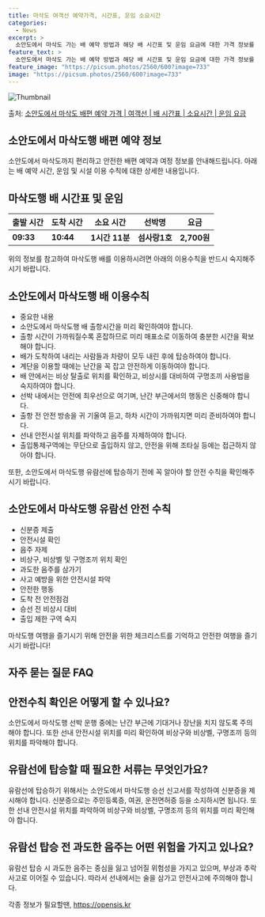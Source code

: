 ```yaml
---
title: 마삭도 여객선 예약가격, 시간표, 운임 소요시간
categories:
  - News
excerpt: >
  소안도에서 마삭도 가는 배 예약 방법과 해당 배 시간표 및 운임 요금에 대한 가격 정보를 안내 드리겠습니다. 안전하고 재밋는 마삭도행 여행을 위해 아래 정보 참고하시기 바랍니다. 마삭도행 배편 예약하기 👈 클릭소안도에서 마삭도행 배 시간표출발 시간도착 시간소요 시간선박명요금09:3310:441시간 11분섬사랑1호2,700원마삭도행 배편 예약하기 👈 클릭소안도에서 마삭도행 여객선 탑승 시 이용수칙소안도에서 마삭도행 배를 이용할 때 꼭 알아두어야 할 이용수칙에 대해 알아봅시다. 중요한 내용 1) 소안도에서 마삭도행 배 출항시간을 미리 확인하여야 합니다. 2) 출항 시간이 가까워질수록 혼잡하므로 미리 매표소로 이동하여 충분한 시간을 확보해야 합니다. 3) 배가 도착하여 내리는 사람들과 차량이 모두 내린 후에 ..
feature_text: >
  소안도에서 마삭도 가는 배 예약 방법과 해당 배 시간표 및 운임 요금에 대한 가격 정보를 안내 드리겠습니다. 안전하고 재밋는 마삭도행 여행을 위해 아래 정보 참고하시기 바랍니다. 마삭도행 배편 예약하기 👈 클릭소안도에서 마삭도행 배 시간표출발 시간도착 시간소요 시간선박명요금09:3310:441시간 11분섬사랑1호2,700원마삭도행 배편 예약하기 👈 클릭소안도에서 마삭도행 여객선 탑승 시 이용수칙소안도에서 마삭도행 배를 이용할 때 꼭 알아두어야 할 이용수칙에 대해 알아봅시다. 중요한 내용 1) 소안도에서 마삭도행 배 출항시간을 미리 확인하여야 합니다. 2) 출항 시간이 가까워질수록 혼잡하므로 미리 매표소로 이동하여 충분한 시간을 확보해야 합니다. 3) 배가 도착하여 내리는 사람들과 차량이 모두 내린 후에 ..
feature_image: "https://picsum.photos/2560/600?image=733"
image: "https://picsum.photos/2560/600?image=733"
---
```


![Thumbnail](https://img1.daumcdn.net/thumb/R800x0/?scode=mtistory2&fname=https%3A%2F%2Fblog.kakaocdn.net%2Fdn%2FbyLh33%2FbtsHB7Q1cav%2FzEeMQtj8HDtqD927RsTGOk%2Fimg.webp)

<p>출처: <a href="https://opensis.kr/entry/%EC%86%8C%EC%95%88%EB%8F%84%EC%97%90%EC%84%9C-%EB%A7%88%EC%82%AD%EB%8F%84-%EB%B0%B0%ED%8E%B8-%EC%98%88%EC%95%BD-%EA%B0%80%EA%B2%A9-%EC%97%AC%EA%B0%9D%EC%84%A0-%EB%B0%B0-%EC%8B%9C%EA%B0%84%ED%91%9C-%EC%86%8C%EC%9A%94%EC%8B%9C%EA%B0%84-%EC%9A%B4%EC%9E%84-%EC%9A%94%EA%B8%88" rel="dofollow">소안도에서 마삭도 배편 예약 가격 | 여객선 | 배 시간표 | 소요시간 | 운임 요금</a> </p>

## 소안도에서 마삭도행 배편 예약 정보

소안도에서 마삭도까지 편리하고 안전한 배편 예약과 여정 정보를 안내해드립니다. 아래는 배 예약 시간, 운임 및 시설 이용 수칙에 대한 상세한
내용입니다.

## 마삭도행 배 시간표 및 운임

출발 시간 | 도착 시간 | 소요 시간 | 선박명 | 요금  
---|---|---|---|---  
**09:33** | **10:44** | **1시간 11분** | **섬사랑1호** | **2,700원**  
  
위의 정보를 참고하여 마삭도행 배를 이용하시려면 아래의 이용수칙을 반드시 숙지해주시기 바랍니다.

## 소안도에서 마삭도행 배 이용수칙

  * 중요한 내용
  * 소안도에서 마삭도행 배 출항시간을 미리 확인하여야 합니다.
  * 출항 시간이 가까워질수록 혼잡하므로 미리 매표소로 이동하여 충분한 시간을 확보해야 합니다.
  * 배가 도착하여 내리는 사람들과 차량이 모두 내린 후에 탑승하여야 합니다.
  * 계단을 이용할 때에는 난간을 꼭 잡고 안전하게 이동하여야 합니다.
  * 배 안에서는 비상 탈출로 위치를 확인하고, 비상시를 대비하여 구명조끼 사용법을 숙지하여야 합니다.
  * 선박 내에서는 안전에 최우선으로 여기며, 난간 부근에서의 행동은 신중해야 합니다.
  * 출항 전 안전 방송을 귀 기울여 듣고, 하차 시간이 가까워지면 미리 준비하여야 합니다.
  * 선내 안전시설 위치를 파악하고 음주를 자제하여야 합니다.
  * 출입통제구역에는 무단으로 출입하지 않고, 안전을 위해 조타실 등에는 접근하지 않아야 합니다.

또한, 소안도에서 마삭도행 유람선에 탑승하기 전에 꼭 알아야 할 안전 수칙을 확인해주시기 바랍니다.

## 소안도에서 마삭도행 유람선 안전 수칙

  * 신분증 제출
  * 안전시설 확인
  * 음주 자제
  * 비상구, 비상벨 및 구명조끼 위치 확인
  * 과도한 음주를 삼가기
  * 사고 예방을 위한 안전시설 파악
  * 안전한 행동
  * 도착 전 안전점검
  * 승선 전 비상시 대비
  * 출입 제한 구역 숙지

마삭도행 여행을 즐기시기 위해 안전을 위한 체크리스트를 기억하고 안전한 여행을 즐기시기 바랍니다!

## 자주 묻는 질문 FAQ

## 안전수칙 확인은 어떻게 할 수 있나요?

소안도에서 마삭도행 선박 운행 중에는 난간 부근에 기대거나 장난을 치지 않도록 주의해야 합니다. 또한 선내 안전시설 위치를 미리 확인하여
비상구와 비상벨, 구명조끼 등의 위치를 파악해야 합니다.

## 유람선에 탑승할 때 필요한 서류는 무엇인가요?

유람선에 탑승하기 위해서는 소안도에서 마삭도행 승선 신고서를 작성하여 신분증을 제시해야 합니다. 신분증으로는 주민등록증, 여권, 운전면허증
등을 소지하시면 됩니다. 또한 선내 안전시설 위치를 파악하여 비상구와 비상벨, 구명조끼 등의 위치를 미리 확인해야 합니다.

## 유람선 탑승 전 과도한 음주는 어떤 위험을 가지고 있나요?

유람선 탑승 시 과도한 음주는 중심을 잃고 넘어질 위험성을 가지고 있으며, 부상과 추락 사고로 이어질 수 있습니다. 따라서 선내에서는 술을
삼가고 안전사고에 주의해야 합니다.

 

각종 정보가 필요할땐, <a href="https://opensis.kr" rel="dofollow">https://opensis.kr</a>


